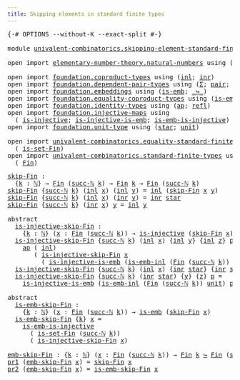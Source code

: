 ```yaml
---
title: Skipping elements in standard finite types
---
```


<pre class="Agda"><a id="68" class="Symbol">{-#</a> <a id="72" class="Keyword">OPTIONS</a> <a id="80" class="Pragma">--without-K</a> <a id="92" class="Pragma">--exact-split</a> <a id="106" class="Symbol">#-}</a>

<a id="111" class="Keyword">module</a> <a id="118" href="univalent-combinatorics.skipping-element-standard-finite-types.html" class="Module">univalent-combinatorics.skipping-element-standard-finite-types</a> <a id="181" class="Keyword">where</a>

<a id="188" class="Keyword">open</a> <a id="193" class="Keyword">import</a> <a id="200" href="elementary-number-theory.natural-numbers.html" class="Module">elementary-number-theory.natural-numbers</a> <a id="241" class="Keyword">using</a> <a id="247" class="Symbol">(</a><a id="248" href="elementary-number-theory.natural-numbers.html#1444" class="Datatype">ℕ</a><a id="249" class="Symbol">;</a> <a id="251" href="elementary-number-theory.natural-numbers.html#1465" class="InductiveConstructor">zero-ℕ</a><a id="257" class="Symbol">;</a> <a id="259" href="elementary-number-theory.natural-numbers.html#1478" class="InductiveConstructor">succ-ℕ</a><a id="265" class="Symbol">)</a>

<a id="268" class="Keyword">open</a> <a id="273" class="Keyword">import</a> <a id="280" href="foundation.coproduct-types.html" class="Module">foundation.coproduct-types</a> <a id="307" class="Keyword">using</a> <a id="313" class="Symbol">(</a><a id="314" href="foundation.coproduct-types.html#1239" class="InductiveConstructor">inl</a><a id="317" class="Symbol">;</a> <a id="319" href="foundation.coproduct-types.html#1262" class="InductiveConstructor">inr</a><a id="322" class="Symbol">)</a>
<a id="324" class="Keyword">open</a> <a id="329" class="Keyword">import</a> <a id="336" href="foundation.dependent-pair-types.html" class="Module">foundation.dependent-pair-types</a> <a id="368" class="Keyword">using</a> <a id="374" class="Symbol">(</a><a id="375" href="foundation-core.dependent-pair-types.html#502" class="Record">Σ</a><a id="376" class="Symbol">;</a> <a id="378" href="foundation-core.dependent-pair-types.html#575" class="InductiveConstructor">pair</a><a id="382" class="Symbol">;</a> <a id="384" href="foundation-core.dependent-pair-types.html#592" class="Field">pr1</a><a id="387" class="Symbol">;</a> <a id="389" href="foundation-core.dependent-pair-types.html#604" class="Field">pr2</a><a id="392" class="Symbol">)</a>
<a id="394" class="Keyword">open</a> <a id="399" class="Keyword">import</a> <a id="406" href="foundation.embeddings.html" class="Module">foundation.embeddings</a> <a id="428" class="Keyword">using</a> <a id="434" class="Symbol">(</a><a id="435" href="foundation-core.embeddings.html#980" class="Function">is-emb</a><a id="441" class="Symbol">;</a> <a id="443" href="foundation-core.embeddings.html#1062" class="Function Operator">_↪_</a><a id="446" class="Symbol">)</a>
<a id="448" class="Keyword">open</a> <a id="453" class="Keyword">import</a> <a id="460" href="foundation.equality-coproduct-types.html" class="Module">foundation.equality-coproduct-types</a> <a id="496" class="Keyword">using</a> <a id="502" class="Symbol">(</a><a id="503" href="foundation.equality-coproduct-types.html#8465" class="Function">is-emb-inl</a><a id="513" class="Symbol">)</a>
<a id="515" class="Keyword">open</a> <a id="520" class="Keyword">import</a> <a id="527" href="foundation.identity-types.html" class="Module">foundation.identity-types</a> <a id="553" class="Keyword">using</a> <a id="559" class="Symbol">(</a><a id="560" href="foundation-core.identity-types.html#4017" class="Function">ap</a><a id="562" class="Symbol">;</a> <a id="564" href="foundation-core.identity-types.html#1807" class="InductiveConstructor">refl</a><a id="568" class="Symbol">)</a>
<a id="570" class="Keyword">open</a> <a id="575" class="Keyword">import</a> <a id="582" href="foundation.injective-maps.html" class="Module">foundation.injective-maps</a> <a id="608" class="Keyword">using</a>
  <a id="616" class="Symbol">(</a> <a id="618" href="foundation.injective-maps.html#1295" class="Function">is-injective</a><a id="630" class="Symbol">;</a> <a id="632" href="foundation.injective-maps.html#3649" class="Function">is-injective-is-emb</a><a id="651" class="Symbol">;</a> <a id="653" href="foundation.injective-maps.html#4595" class="Function">is-emb-is-injective</a><a id="672" class="Symbol">)</a>
<a id="674" class="Keyword">open</a> <a id="679" class="Keyword">import</a> <a id="686" href="foundation.unit-type.html" class="Module">foundation.unit-type</a> <a id="707" class="Keyword">using</a> <a id="713" class="Symbol">(</a><a id="714" href="foundation.unit-type.html#1099" class="InductiveConstructor">star</a><a id="718" class="Symbol">;</a> <a id="720" href="foundation.unit-type.html#1075" class="Datatype">unit</a><a id="724" class="Symbol">)</a>

<a id="727" class="Keyword">open</a> <a id="732" class="Keyword">import</a> <a id="739" href="univalent-combinatorics.equality-standard-finite-types.html" class="Module">univalent-combinatorics.equality-standard-finite-types</a> <a id="794" class="Keyword">using</a>
  <a id="802" class="Symbol">(</a> <a id="804" href="univalent-combinatorics.equality-standard-finite-types.html#3705" class="Function">is-set-Fin</a><a id="814" class="Symbol">)</a>
<a id="816" class="Keyword">open</a> <a id="821" class="Keyword">import</a> <a id="828" href="univalent-combinatorics.standard-finite-types.html" class="Module">univalent-combinatorics.standard-finite-types</a> <a id="874" class="Keyword">using</a>
  <a id="882" class="Symbol">(</a> <a id="884" href="univalent-combinatorics.standard-finite-types.html#2149" class="Function">Fin</a><a id="887" class="Symbol">)</a>
</pre>
<pre class="Agda"><a id="skip-Fin"></a><a id="902" href="univalent-combinatorics.skipping-element-standard-finite-types.html#902" class="Function">skip-Fin</a> <a id="911" class="Symbol">:</a>
  <a id="915" class="Symbol">{</a><a id="916" href="univalent-combinatorics.skipping-element-standard-finite-types.html#916" class="Bound">k</a> <a id="918" class="Symbol">:</a> <a id="920" href="elementary-number-theory.natural-numbers.html#1444" class="Datatype">ℕ</a><a id="921" class="Symbol">}</a> <a id="923" class="Symbol">→</a> <a id="925" href="univalent-combinatorics.standard-finite-types.html#2149" class="Function">Fin</a> <a id="929" class="Symbol">(</a><a id="930" href="elementary-number-theory.natural-numbers.html#1478" class="InductiveConstructor">succ-ℕ</a> <a id="937" href="univalent-combinatorics.skipping-element-standard-finite-types.html#916" class="Bound">k</a><a id="938" class="Symbol">)</a> <a id="940" class="Symbol">→</a> <a id="942" href="univalent-combinatorics.standard-finite-types.html#2149" class="Function">Fin</a> <a id="946" href="univalent-combinatorics.skipping-element-standard-finite-types.html#916" class="Bound">k</a> <a id="948" class="Symbol">→</a> <a id="950" href="univalent-combinatorics.standard-finite-types.html#2149" class="Function">Fin</a> <a id="954" class="Symbol">(</a><a id="955" href="elementary-number-theory.natural-numbers.html#1478" class="InductiveConstructor">succ-ℕ</a> <a id="962" href="univalent-combinatorics.skipping-element-standard-finite-types.html#916" class="Bound">k</a><a id="963" class="Symbol">)</a>
<a id="965" href="univalent-combinatorics.skipping-element-standard-finite-types.html#902" class="Function">skip-Fin</a> <a id="974" class="Symbol">{</a><a id="975" href="elementary-number-theory.natural-numbers.html#1478" class="InductiveConstructor">succ-ℕ</a> <a id="982" href="univalent-combinatorics.skipping-element-standard-finite-types.html#982" class="Bound">k</a><a id="983" class="Symbol">}</a> <a id="985" class="Symbol">(</a><a id="986" href="foundation.coproduct-types.html#1239" class="InductiveConstructor">inl</a> <a id="990" href="univalent-combinatorics.skipping-element-standard-finite-types.html#990" class="Bound">x</a><a id="991" class="Symbol">)</a> <a id="993" class="Symbol">(</a><a id="994" href="foundation.coproduct-types.html#1239" class="InductiveConstructor">inl</a> <a id="998" href="univalent-combinatorics.skipping-element-standard-finite-types.html#998" class="Bound">y</a><a id="999" class="Symbol">)</a> <a id="1001" class="Symbol">=</a> <a id="1003" href="foundation.coproduct-types.html#1239" class="InductiveConstructor">inl</a> <a id="1007" class="Symbol">(</a><a id="1008" href="univalent-combinatorics.skipping-element-standard-finite-types.html#902" class="Function">skip-Fin</a> <a id="1017" href="univalent-combinatorics.skipping-element-standard-finite-types.html#990" class="Bound">x</a> <a id="1019" href="univalent-combinatorics.skipping-element-standard-finite-types.html#998" class="Bound">y</a><a id="1020" class="Symbol">)</a>
<a id="1022" href="univalent-combinatorics.skipping-element-standard-finite-types.html#902" class="Function">skip-Fin</a> <a id="1031" class="Symbol">{</a><a id="1032" href="elementary-number-theory.natural-numbers.html#1478" class="InductiveConstructor">succ-ℕ</a> <a id="1039" href="univalent-combinatorics.skipping-element-standard-finite-types.html#1039" class="Bound">k</a><a id="1040" class="Symbol">}</a> <a id="1042" class="Symbol">(</a><a id="1043" href="foundation.coproduct-types.html#1239" class="InductiveConstructor">inl</a> <a id="1047" href="univalent-combinatorics.skipping-element-standard-finite-types.html#1047" class="Bound">x</a><a id="1048" class="Symbol">)</a> <a id="1050" class="Symbol">(</a><a id="1051" href="foundation.coproduct-types.html#1262" class="InductiveConstructor">inr</a> <a id="1055" href="univalent-combinatorics.skipping-element-standard-finite-types.html#1055" class="Bound">y</a><a id="1056" class="Symbol">)</a> <a id="1058" class="Symbol">=</a> <a id="1060" href="foundation.coproduct-types.html#1262" class="InductiveConstructor">inr</a> <a id="1064" href="foundation.unit-type.html#1099" class="InductiveConstructor">star</a>
<a id="1069" href="univalent-combinatorics.skipping-element-standard-finite-types.html#902" class="Function">skip-Fin</a> <a id="1078" class="Symbol">{</a><a id="1079" href="elementary-number-theory.natural-numbers.html#1478" class="InductiveConstructor">succ-ℕ</a> <a id="1086" href="univalent-combinatorics.skipping-element-standard-finite-types.html#1086" class="Bound">k</a><a id="1087" class="Symbol">}</a> <a id="1089" class="Symbol">(</a><a id="1090" href="foundation.coproduct-types.html#1262" class="InductiveConstructor">inr</a> <a id="1094" href="univalent-combinatorics.skipping-element-standard-finite-types.html#1094" class="Bound">x</a><a id="1095" class="Symbol">)</a> <a id="1097" href="univalent-combinatorics.skipping-element-standard-finite-types.html#1097" class="Bound">y</a> <a id="1099" class="Symbol">=</a> <a id="1101" href="foundation.coproduct-types.html#1239" class="InductiveConstructor">inl</a> <a id="1105" href="univalent-combinatorics.skipping-element-standard-finite-types.html#1097" class="Bound">y</a>

<a id="1108" class="Keyword">abstract</a>
  <a id="is-injective-skip-Fin"></a><a id="1119" href="univalent-combinatorics.skipping-element-standard-finite-types.html#1119" class="Function">is-injective-skip-Fin</a> <a id="1141" class="Symbol">:</a>
    <a id="1147" class="Symbol">{</a><a id="1148" href="univalent-combinatorics.skipping-element-standard-finite-types.html#1148" class="Bound">k</a> <a id="1150" class="Symbol">:</a> <a id="1152" href="elementary-number-theory.natural-numbers.html#1444" class="Datatype">ℕ</a><a id="1153" class="Symbol">}</a> <a id="1155" class="Symbol">(</a><a id="1156" href="univalent-combinatorics.skipping-element-standard-finite-types.html#1156" class="Bound">x</a> <a id="1158" class="Symbol">:</a> <a id="1160" href="univalent-combinatorics.standard-finite-types.html#2149" class="Function">Fin</a> <a id="1164" class="Symbol">(</a><a id="1165" href="elementary-number-theory.natural-numbers.html#1478" class="InductiveConstructor">succ-ℕ</a> <a id="1172" href="univalent-combinatorics.skipping-element-standard-finite-types.html#1148" class="Bound">k</a><a id="1173" class="Symbol">))</a> <a id="1176" class="Symbol">→</a> <a id="1178" href="foundation.injective-maps.html#1295" class="Function">is-injective</a> <a id="1191" class="Symbol">(</a><a id="1192" href="univalent-combinatorics.skipping-element-standard-finite-types.html#902" class="Function">skip-Fin</a> <a id="1201" href="univalent-combinatorics.skipping-element-standard-finite-types.html#1156" class="Bound">x</a><a id="1202" class="Symbol">)</a>
  <a id="1206" href="univalent-combinatorics.skipping-element-standard-finite-types.html#1119" class="Function">is-injective-skip-Fin</a> <a id="1228" class="Symbol">{</a><a id="1229" href="elementary-number-theory.natural-numbers.html#1478" class="InductiveConstructor">succ-ℕ</a> <a id="1236" href="univalent-combinatorics.skipping-element-standard-finite-types.html#1236" class="Bound">k</a><a id="1237" class="Symbol">}</a> <a id="1239" class="Symbol">(</a><a id="1240" href="foundation.coproduct-types.html#1239" class="InductiveConstructor">inl</a> <a id="1244" href="univalent-combinatorics.skipping-element-standard-finite-types.html#1244" class="Bound">x</a><a id="1245" class="Symbol">)</a> <a id="1247" class="Symbol">{</a><a id="1248" href="foundation.coproduct-types.html#1239" class="InductiveConstructor">inl</a> <a id="1252" href="univalent-combinatorics.skipping-element-standard-finite-types.html#1252" class="Bound">y</a><a id="1253" class="Symbol">}</a> <a id="1255" class="Symbol">{</a><a id="1256" href="foundation.coproduct-types.html#1239" class="InductiveConstructor">inl</a> <a id="1260" href="univalent-combinatorics.skipping-element-standard-finite-types.html#1260" class="Bound">z</a><a id="1261" class="Symbol">}</a> <a id="1263" href="univalent-combinatorics.skipping-element-standard-finite-types.html#1263" class="Bound">p</a> <a id="1265" class="Symbol">=</a>
    <a id="1271" href="foundation-core.identity-types.html#4017" class="Function">ap</a> <a id="1274" class="Symbol">(</a> <a id="1276" href="foundation.coproduct-types.html#1239" class="InductiveConstructor">inl</a><a id="1279" class="Symbol">)</a>
       <a id="1288" class="Symbol">(</a> <a id="1290" href="univalent-combinatorics.skipping-element-standard-finite-types.html#1119" class="Function">is-injective-skip-Fin</a> <a id="1312" href="univalent-combinatorics.skipping-element-standard-finite-types.html#1244" class="Bound">x</a>
         <a id="1323" class="Symbol">(</a> <a id="1325" href="foundation.injective-maps.html#3649" class="Function">is-injective-is-emb</a> <a id="1345" class="Symbol">(</a><a id="1346" href="foundation.equality-coproduct-types.html#8465" class="Function">is-emb-inl</a> <a id="1357" class="Symbol">(</a><a id="1358" href="univalent-combinatorics.standard-finite-types.html#2149" class="Function">Fin</a> <a id="1362" class="Symbol">(</a><a id="1363" href="elementary-number-theory.natural-numbers.html#1478" class="InductiveConstructor">succ-ℕ</a> <a id="1370" href="univalent-combinatorics.skipping-element-standard-finite-types.html#1236" class="Bound">k</a><a id="1371" class="Symbol">))</a> <a id="1374" href="foundation.unit-type.html#1075" class="Datatype">unit</a><a id="1378" class="Symbol">)</a> <a id="1380" href="univalent-combinatorics.skipping-element-standard-finite-types.html#1263" class="Bound">p</a><a id="1381" class="Symbol">))</a>
  <a id="1386" href="univalent-combinatorics.skipping-element-standard-finite-types.html#1119" class="Function">is-injective-skip-Fin</a> <a id="1408" class="Symbol">{</a><a id="1409" href="elementary-number-theory.natural-numbers.html#1478" class="InductiveConstructor">succ-ℕ</a> <a id="1416" href="univalent-combinatorics.skipping-element-standard-finite-types.html#1416" class="Bound">k</a><a id="1417" class="Symbol">}</a> <a id="1419" class="Symbol">(</a><a id="1420" href="foundation.coproduct-types.html#1239" class="InductiveConstructor">inl</a> <a id="1424" href="univalent-combinatorics.skipping-element-standard-finite-types.html#1424" class="Bound">x</a><a id="1425" class="Symbol">)</a> <a id="1427" class="Symbol">{</a><a id="1428" href="foundation.coproduct-types.html#1262" class="InductiveConstructor">inr</a> <a id="1432" href="foundation.unit-type.html#1099" class="InductiveConstructor">star</a><a id="1436" class="Symbol">}</a> <a id="1438" class="Symbol">{</a><a id="1439" href="foundation.coproduct-types.html#1262" class="InductiveConstructor">inr</a> <a id="1443" href="foundation.unit-type.html#1099" class="InductiveConstructor">star</a><a id="1447" class="Symbol">}</a> <a id="1449" href="univalent-combinatorics.skipping-element-standard-finite-types.html#1449" class="Bound">p</a> <a id="1451" class="Symbol">=</a> <a id="1453" href="foundation-core.identity-types.html#1807" class="InductiveConstructor">refl</a>
  <a id="1460" href="univalent-combinatorics.skipping-element-standard-finite-types.html#1119" class="Function">is-injective-skip-Fin</a> <a id="1482" class="Symbol">{</a><a id="1483" href="elementary-number-theory.natural-numbers.html#1478" class="InductiveConstructor">succ-ℕ</a> <a id="1490" href="univalent-combinatorics.skipping-element-standard-finite-types.html#1490" class="Bound">k</a><a id="1491" class="Symbol">}</a> <a id="1493" class="Symbol">(</a><a id="1494" href="foundation.coproduct-types.html#1262" class="InductiveConstructor">inr</a> <a id="1498" href="foundation.unit-type.html#1099" class="InductiveConstructor">star</a><a id="1502" class="Symbol">)</a> <a id="1504" class="Symbol">{</a><a id="1505" href="univalent-combinatorics.skipping-element-standard-finite-types.html#1505" class="Bound">y</a><a id="1506" class="Symbol">}</a> <a id="1508" class="Symbol">{</a><a id="1509" href="univalent-combinatorics.skipping-element-standard-finite-types.html#1509" class="Bound">z</a><a id="1510" class="Symbol">}</a> <a id="1512" href="univalent-combinatorics.skipping-element-standard-finite-types.html#1512" class="Bound">p</a> <a id="1514" class="Symbol">=</a>
    <a id="1520" href="foundation.injective-maps.html#3649" class="Function">is-injective-is-emb</a> <a id="1540" class="Symbol">(</a><a id="1541" href="foundation.equality-coproduct-types.html#8465" class="Function">is-emb-inl</a> <a id="1552" class="Symbol">(</a><a id="1553" href="univalent-combinatorics.standard-finite-types.html#2149" class="Function">Fin</a> <a id="1557" class="Symbol">(</a><a id="1558" href="elementary-number-theory.natural-numbers.html#1478" class="InductiveConstructor">succ-ℕ</a> <a id="1565" href="univalent-combinatorics.skipping-element-standard-finite-types.html#1490" class="Bound">k</a><a id="1566" class="Symbol">))</a> <a id="1569" href="foundation.unit-type.html#1075" class="Datatype">unit</a><a id="1573" class="Symbol">)</a> <a id="1575" href="univalent-combinatorics.skipping-element-standard-finite-types.html#1512" class="Bound">p</a>

<a id="1578" class="Keyword">abstract</a>
  <a id="is-emb-skip-Fin"></a><a id="1589" href="univalent-combinatorics.skipping-element-standard-finite-types.html#1589" class="Function">is-emb-skip-Fin</a> <a id="1605" class="Symbol">:</a>
    <a id="1611" class="Symbol">{</a><a id="1612" href="univalent-combinatorics.skipping-element-standard-finite-types.html#1612" class="Bound">k</a> <a id="1614" class="Symbol">:</a> <a id="1616" href="elementary-number-theory.natural-numbers.html#1444" class="Datatype">ℕ</a><a id="1617" class="Symbol">}</a> <a id="1619" class="Symbol">(</a><a id="1620" href="univalent-combinatorics.skipping-element-standard-finite-types.html#1620" class="Bound">x</a> <a id="1622" class="Symbol">:</a> <a id="1624" href="univalent-combinatorics.standard-finite-types.html#2149" class="Function">Fin</a> <a id="1628" class="Symbol">(</a><a id="1629" href="elementary-number-theory.natural-numbers.html#1478" class="InductiveConstructor">succ-ℕ</a> <a id="1636" href="univalent-combinatorics.skipping-element-standard-finite-types.html#1612" class="Bound">k</a><a id="1637" class="Symbol">))</a> <a id="1640" class="Symbol">→</a> <a id="1642" href="foundation-core.embeddings.html#980" class="Function">is-emb</a> <a id="1649" class="Symbol">(</a><a id="1650" href="univalent-combinatorics.skipping-element-standard-finite-types.html#902" class="Function">skip-Fin</a> <a id="1659" href="univalent-combinatorics.skipping-element-standard-finite-types.html#1620" class="Bound">x</a><a id="1660" class="Symbol">)</a>
  <a id="1664" href="univalent-combinatorics.skipping-element-standard-finite-types.html#1589" class="Function">is-emb-skip-Fin</a> <a id="1680" class="Symbol">{</a><a id="1681" href="univalent-combinatorics.skipping-element-standard-finite-types.html#1681" class="Bound">k</a><a id="1682" class="Symbol">}</a> <a id="1684" href="univalent-combinatorics.skipping-element-standard-finite-types.html#1684" class="Bound">x</a> <a id="1686" class="Symbol">=</a>
    <a id="1692" href="foundation.injective-maps.html#4595" class="Function">is-emb-is-injective</a>
      <a id="1718" class="Symbol">(</a> <a id="1720" href="univalent-combinatorics.equality-standard-finite-types.html#3705" class="Function">is-set-Fin</a> <a id="1731" class="Symbol">(</a><a id="1732" href="elementary-number-theory.natural-numbers.html#1478" class="InductiveConstructor">succ-ℕ</a> <a id="1739" href="univalent-combinatorics.skipping-element-standard-finite-types.html#1681" class="Bound">k</a><a id="1740" class="Symbol">))</a>
      <a id="1749" class="Symbol">(</a> <a id="1751" href="univalent-combinatorics.skipping-element-standard-finite-types.html#1119" class="Function">is-injective-skip-Fin</a> <a id="1773" href="univalent-combinatorics.skipping-element-standard-finite-types.html#1684" class="Bound">x</a><a id="1774" class="Symbol">)</a>

<a id="emb-skip-Fin"></a><a id="1777" href="univalent-combinatorics.skipping-element-standard-finite-types.html#1777" class="Function">emb-skip-Fin</a> <a id="1790" class="Symbol">:</a> <a id="1792" class="Symbol">{</a><a id="1793" href="univalent-combinatorics.skipping-element-standard-finite-types.html#1793" class="Bound">k</a> <a id="1795" class="Symbol">:</a> <a id="1797" href="elementary-number-theory.natural-numbers.html#1444" class="Datatype">ℕ</a><a id="1798" class="Symbol">}</a> <a id="1800" class="Symbol">(</a><a id="1801" href="univalent-combinatorics.skipping-element-standard-finite-types.html#1801" class="Bound">x</a> <a id="1803" class="Symbol">:</a> <a id="1805" href="univalent-combinatorics.standard-finite-types.html#2149" class="Function">Fin</a> <a id="1809" class="Symbol">(</a><a id="1810" href="elementary-number-theory.natural-numbers.html#1478" class="InductiveConstructor">succ-ℕ</a> <a id="1817" href="univalent-combinatorics.skipping-element-standard-finite-types.html#1793" class="Bound">k</a><a id="1818" class="Symbol">))</a> <a id="1821" class="Symbol">→</a> <a id="1823" href="univalent-combinatorics.standard-finite-types.html#2149" class="Function">Fin</a> <a id="1827" href="univalent-combinatorics.skipping-element-standard-finite-types.html#1793" class="Bound">k</a> <a id="1829" href="foundation-core.embeddings.html#1062" class="Function Operator">↪</a> <a id="1831" href="univalent-combinatorics.standard-finite-types.html#2149" class="Function">Fin</a> <a id="1835" class="Symbol">(</a><a id="1836" href="elementary-number-theory.natural-numbers.html#1478" class="InductiveConstructor">succ-ℕ</a> <a id="1843" href="univalent-combinatorics.skipping-element-standard-finite-types.html#1793" class="Bound">k</a><a id="1844" class="Symbol">)</a>
<a id="1846" href="foundation-core.dependent-pair-types.html#592" class="Field">pr1</a> <a id="1850" class="Symbol">(</a><a id="1851" href="univalent-combinatorics.skipping-element-standard-finite-types.html#1777" class="Function">emb-skip-Fin</a> <a id="1864" href="univalent-combinatorics.skipping-element-standard-finite-types.html#1864" class="Bound">x</a><a id="1865" class="Symbol">)</a> <a id="1867" class="Symbol">=</a> <a id="1869" href="univalent-combinatorics.skipping-element-standard-finite-types.html#902" class="Function">skip-Fin</a> <a id="1878" href="univalent-combinatorics.skipping-element-standard-finite-types.html#1864" class="Bound">x</a>
<a id="1880" href="foundation-core.dependent-pair-types.html#604" class="Field">pr2</a> <a id="1884" class="Symbol">(</a><a id="1885" href="univalent-combinatorics.skipping-element-standard-finite-types.html#1777" class="Function">emb-skip-Fin</a> <a id="1898" href="univalent-combinatorics.skipping-element-standard-finite-types.html#1898" class="Bound">x</a><a id="1899" class="Symbol">)</a> <a id="1901" class="Symbol">=</a> <a id="1903" href="univalent-combinatorics.skipping-element-standard-finite-types.html#1589" class="Function">is-emb-skip-Fin</a> <a id="1919" href="univalent-combinatorics.skipping-element-standard-finite-types.html#1898" class="Bound">x</a>
</pre>
